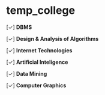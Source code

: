 # temp_college

[✓] **DBMS**
  
[✓] **Design & Analysis of Algorithms**

[✓] **Internet Technologies**

[✓] **Artificial Inteligence**

[✓] **Data Mining**

[✓] **Computer Graphics**
